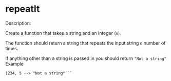 # repeatIt
Description:

Create a function that takes a string and an integer (```n```).

The function should return a string that repeats the input string ```n``` number of times.

If anything other than a string is passed in you should return ```"Not a string"```
Example

```"Hi", 2 --> "HiHi"
1234, 5 --> "Not a string"```